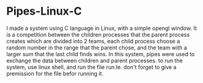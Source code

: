 # Pipes-Linux-C
I made a system using C language in Linux, with a simple opengl window.
It is a competition between the children processes that the parent process creates which are divided into 2 teams, each child process choose a random number in the range that the parent chose, and the team with a larger sum that the last child finds wins. 
In this system, pipes were used to exchange the data between children and parent processes.
to run the system, use linux shell, and run the file run.le. don't forget to give a premission for the file befor running it.
